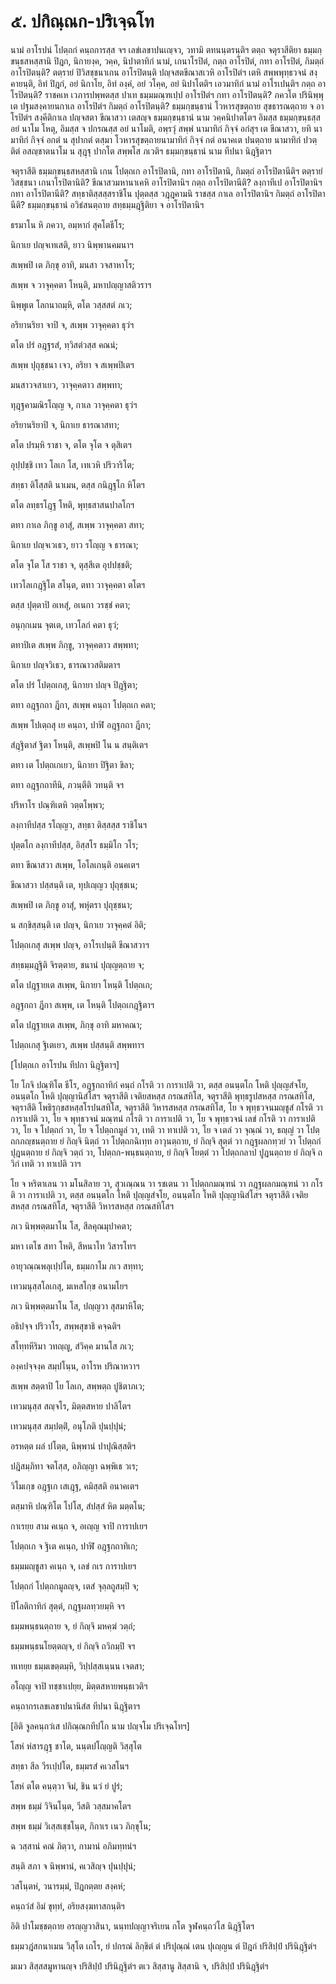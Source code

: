<h1>๕. ปกิณฺณก-ปริเจฺฉโท</h1>
<p>นามํ อาโรปนํ โปตฺถกํ คนฺถการสฺส จฯ เลขํเลขาปนเญฺจว, วทามิ ตทนนฺตรนฺติฯ ตตฺถ จตุราสีติยา ธมฺมกฺขนฺธสหสฺสานิ ปิฎก, นิกายงฺค, วคฺค, นิปาตาทิกํ นามํ, เกนาโรปิตํ, กตฺถ อาโรปิตํ, กทา อาโรปิตํ, กิมตฺถํ อาโรปิตนฺติ? ตตฺรายํ ปิวิสชฺชนาเกน อาโรปิตนฺติ ปญฺจสตขีณาสเวหิ อาโรปิตํฯ เตหิ สพฺพพุทฺธวจนํ สงฺคายนฺติ, อิทํ ปิฎกํ, อยํ นิกาโย, อิทํ องฺคํ, อยํ วโคฺค, อยํ นิปาโตติฯ เอวมาทิกํ นามํ อาโรเปนฺติฯ กตฺถ อาโรปิตนฺติ? ราชคเห เวภารปพฺพตสฺส ปาเท ธมฺมมณฺฑเปฺป อาโรปิตํฯ กทา อาโรปิตนฺติ? ภควโต ปรินิพฺพุเต ปฐมสงฺคายนกาเล อาโรปิตํฯ กิมตฺถํ อาโรปิตนฺติ? ธมฺมกฺขนฺธานํ โวหารสุขตฺถาย สุขธารณตฺถาย จ อาโรปิตํฯ สงฺคีติกาเล ปญฺจสตา ขีณาสวา เตสญฺจ ธมฺมกฺขนฺธานํ นาม วคฺคนิปาตโตฯ อิมสฺส ธมฺมกฺขนฺธสฺส อยํ นาโม โหตุ, อิมสฺส จ ปกรณสฺส อยํ นาโมติ, อพฺรวุํ สพฺพํ นามาทิกํ กิจฺจํ อกํสุฯ เต ขีณาสวา, ยทิ นามาทิกํ กิจฺจํ อกตํ น สุปากตํ ตสฺมา โวหารสุขตฺถายนามาทิกํ กิจฺจํ กตํ อนาคเต ปนตฺถาย นามาทิกํ ปวตฺติตํ อสญฺชาตนาโม น สุฎฺฐุ ปากโต สพฺพโส ภเวติฯ ธมฺมกฺขนฺธานํ นาม ทีปนา นิฎฺฐิตาฯ</p>


<p>จตุราสีติ ธมฺมกฺขนฺธสหสฺสานิ เกน โปตฺถเก อาโรปิตานิ, กทา อาโรปิตานิ, กิมตฺถํ อาโรปิตานีติฯ ตตฺรายํ วิสชฺชนา เกนาโรปิตานิติ? ขีณาสวมหานาเคหิ อาโรปิตานิฯ กตฺถ อาโรปิตานีติ? ลงฺกาทีเป อาโรปิตานิฯ กทา อาโรปิตานีติ? สทฺธาติสฺสสฺสราชิโน ปุตฺตสฺส วฎฺฎคามนิ ราชสฺส กาเล อาโรปิตานิฯ กิมตฺถํ อาโรปิตานีติ? ธมฺมกฺขนฺธานํ อวิธํสนตฺถาย สทฺธมฺมฎฺฐิติยา จ อาโรปิตานิฯ</p>


<p>
ธรมาโน หิ ภควา, อมฺหากํ สุคโตธีโร;  
  
นิกาเย ปญฺจเทเสติ, ยาว นิพฺพานคมนาฯ  
</p>
  
<p>
สเพฺพปิ เต ภิกฺขุ อาทิ, มนสา วจสาหาโร;  
  
สเพฺพ จ วาจุคฺคตา โหนฺติ, มหาปญฺญาสติวราฯ  
</p>
  
<p>
นิพฺพูเต โลกนาถมฺหิ, ตโต วสฺสสตํ ภเว;  
  
อริยานริยา จาปิ จ, สเพฺพ วาจุคฺคตา ธุวํฯ  
</p>
  
<p>
ตโต ปรํ อฎฺฐรสํ, ทฺวิสตํวสฺส คณนํ;  
  
สเพฺพ ปุถุชฺชนา เจว, อริยา จ สเพฺพปิเตฯ  
</p>
  
<p>
มนสาวจสาเยว, วาจุคฺคตาว สพฺพทา;  
  
ทุฎฺฐคามณิรโญฺญ จ, กาเล วาจุคฺคตา ธุวํฯ  
</p>
  
<p>
อริยานริยาปิ จ, นิกาเย ธารณาสทา;  
  
ตโต ปรมฺหิ ราชา จ, ตโต จุโต จ ตุสิเตฯ  
</p>
  
<p>
อุปฺปชฺชิ เทว โลเก โส, เทเวหิ ปริวาริโต;  
  
สทฺธา ติโสฺสติ นาเมน, ตสฺส กนิฎฺฐโก หิโตฯ  
  
ตโต ลทฺธรโฎฺฐ โหติ, พุทฺธสาสนปาลโกฯ  
</p>
  
<p>
ตทา กาเล ภิกฺขู อาสุํ, สเพฺพ วาจุคฺคตา สทา;  
  
นิกาเย ปญฺจเวเธว, ยาว รโญฺญ จ ธารณา;  
  
ตโต จุโต โส ราชา จ, ตุสฺสีเต อุปปชฺชติ;  
  
เทวโลเกฎฺฐิโต สโนฺต, ตทา วาจุคฺคตา ตโตฯ  
</p>
  
<p>
ตสฺส ปุตฺตาปิ อเหสุํ, อเนกา วรชฺชํ คตา;  
  
อนุกฺกเมน จุตเต, เทวโลกํ คตา ธุวํ;  
  
ตทาปิเต สเพฺพ ภิกฺขู, วาจุคฺคตาว สพฺพทา;  
  
นิกาเย ปญฺจวิเธว, ธารณาวสติมตาฯ  
</p>
  
<p>
ตโต ปรํ โปตฺถเกสุ, นิกายา ปญฺจ ปิฎฺฐิตา;  
  
ตทา อฎฺฐกถา ฎีกา, สเพฺพ คนฺถา โปตฺถเก คตา;  
  
สเพฺพ โปเตฺถสุ เย คนฺถา, ปาฬิ อฎฺฐกถา ฎีกา;  
  
สํฎฺฐิตาสํ ฐิตา โหนฺติ, สเพฺพปิ โน น สนฺติเตฯ  
</p>
  
<p>
ตทา เต โปตฺถเกเยว, นิกายา ปิฐิตา ขิลา;  
  
ตทา อฎฺฐกถาทีนิ, ภวนฺตีติ วทนฺติ จฯ  
</p>
  
<p>
ปริหาโร ปณฺฑิเตหิ วตฺตโพฺพว;  
  
ลงฺกาทีปสฺส รโญฺญว, สทฺธา ติสฺสสฺส ราชิโนฯ  
  
ปุตฺตโก ลงฺกาทีปสฺส, อิสฺสโร ธมฺมิโก วโร;  
  
ตทา ขีณาสวา สเพฺพ, โอโลเกนฺติ อนคเตฯ  
</p>
  
<p>
ขีณาสวา ปสฺสนฺติ เต, ทุปเญฺญว ปุถุชฺชเน;  
  
สเพฺพปิ เต ภิกฺขู อาสุํ, พหุํตรา ปุถุชฺชนา;  
  
น สกฺขิสฺสนฺติ เต ปญฺจ, นิกาเย วาจุคฺคตํ อิติ;  
  
โปตฺถเกสุ สเพฺพ ปญฺจ, อาโรเปนฺติ ขีณาสวาฯ  
</p>
  
<p>
สทฺธมฺมฎฺฐิติ จิรตฺตาย, ชนานํ ปุญฺญตฺถาย จ;  
  
ตโต ปฎฺฐายเต สเพฺพ, นิกายา โหนฺติ โปตฺถเก;  
  
อฎฺฐกถา ฎีกา สเพฺพ, เต โหนฺติ โปตฺถเกฎฺฐิตาฯ  
</p>
  
<p>
ตโต ปฎฺฐายเต สเพฺพ, ภิกฺขุ อาทิ มหาคณา;  
  
โปตฺถเกสุ ฐิเตเยว, สเพฺพ ปสฺสนฺติ สพฺพทาฯ  
</p>
  
<p>[โปตฺถเก อาโรปน ทีปกา นิฎฺฐิตาฯ]</p>


<p>โย โกจิ ปณฺฑิโต ธีโร, อฎฺฐกถาทิกํ คนฺถํ กโรติ วา การาเปติ วา, ตสฺส อนนฺตโก โหติ ปุญฺญสํจโย, อนนฺตโก โหติ ปุญฺญานิสํโสฯ จตุราสีติ เจติยสหสฺส กรณสทิโส, จตุราสีติ พุทฺธรูปสหสฺส กรณสทิโส, จตุราสีติ โพธิรุกฺขสหสฺสโรปนสทิโส, จตุราสีติ วิหารสหสฺส กรณสทิโส, โย จ พุทฺธวจนมญฺชูสํ กโรติ วา การาเปติ วา, โย จ พุทฺธวจนํ มณฺฑนํ กโรติ วา การาเปติ วา, โย จ พุทฺธวจนํ เลขํ กโรติ วา การาเปติ วา, โย จ โปตฺถกํ วา, โย จ โปตฺถกมูลํ วา, เทติ วา ทาเปติ วา, โย จ เตลํ วา จุณฺณํ วา, ธญฺญํ วา โปตฺถกภญฺชนตฺถาย ยํ กิญฺจิ นิตฺถํ วา โปตฺถกฉิเทฺท อาวุนตฺถาย, ยํ กิญฺจิ สุตฺตํ วา กฎฺฐผลกทฺวยํ วา โปตฺถกํ ปุฎนตฺถาย ยํ กิญฺจิ วตฺถํ วา, โปตฺถก-พนฺธนตฺถาย, ยํ กิญฺจิ โยตฺตํ วา โปตฺถกลาป ปูฎนตฺถาย ยํ กิญฺจิ ถวิกํ เทติ วา ทาเปติ วาฯ</p>


<p>โย จ หริตาเลน วา มโนสิลาย วา, สุวเณฺณน วา รชเตน วา โปตฺถกมณฺฑนํ วา กฎฺฐผลกมณฺฑนํ วา กโรติ วา การาเปติ วา, ตสฺส อนนฺตโก โหติ ปุญฺญสํจโย, อนนฺตโก โหติ ปุญฺญานิสํโสฯ จตุราสีติ เจติยสหสฺส กรณสทิโส, จตุราสีติ วิหารสหสฺส กรณสทิโสฯ</p>


<p>
ภเว นิพฺพตฺตมาโน โส, สีลคุณมุปาคตา;  
  
มหา เตโช สทา โหติ, สีหนาโท วิสารโทฯ  
</p>
  
<p>
อายุวณฺณพลุเปฺปโต, ธมฺมกาโม ภเว สทฺทา;  
  
เทวมนุสฺสโลเกสุ, มเหสโกฺข อนามโยฯ  
</p>
  
<p>
ภเว นิพฺพตฺตมาโน โส, ปญฺญวา สุสมาหิโต;  
  
อธิปจฺจ ปริวาโร, สพฺพสุขาธิ คจฺฉติฯ  
</p>
  
<p>
สโทฺทหีริมา วทญฺญู, สํวิคฺค มานโส ภเว;  
  
องฺคปจฺจงฺค สมฺปโนฺน, อาโรห ปริณาหวาฯ  
</p>
  
<p>
สเพฺพ สตฺตาปิ โย โลเก, สพฺพตฺถ ปูชิตาภเว;  
  
เทวมนุสฺส สญฺจโร, มิตฺตสหาย ปาลิโตฯ  
</p>
  
<p>
เทวมนุสฺส สมฺปตฺติํ, อนุโภติ ปุนปฺปุนํ;  
  
อรหตฺต ผลํ ปโตฺต, นิพฺพานํ ปาปุณิสฺสติฯ  
</p>
  
<p>
ปฎิสมฺภิทา จตโสฺส, อภิญฺญา ฉพฺพิเธ วเร;  
  
วิโมเกฺข อฎฺฐเก เสเฎฺฐ, คมิสฺสติ อนาคเตฯ  
</p>
  
<p>
ตสฺมาหิ ปณฺฑิโต โปโส, สํปสฺสํ หิต มตฺตโน;  
  
กาเรยฺย สาม คเนฺถ จ, อเญฺญ จาปิ การาปเยฯ  
</p>
  
<p>
โปตฺถเก จ ฐิเต คเนฺถ, ปาฬิ อฎฺฐกถาทิเก;  
  
ธมฺมมญฺชูสา คเนฺถ จ, เลขํ กเร การาปเยฯ  
</p>
  
<p>
โปตฺถกํ โปตฺถกมูลญฺจ, เตสํ จุลฺลถูสมฺปิ จ;  
  
ปิโลติกาทิกํ สุตฺตํ, กฎฺฐผลทฺวยมฺหิ จฯ  
</p>
  
<p>
ธมฺมพนฺธนตฺถาย จ, ยํ กิญฺจิ มหคฺฆํ วตฺถํ;  
  
ธมฺมพนฺธนโยตฺตญฺจ, ยํ กิญฺจิ ถวิกมฺปิ จฯ  
</p>
  
<p>
ทเทยฺย ธมฺมเขตฺตมฺหิ, วิปฺปสฺสเนฺนน เจตสา;  
  
อโญฺญ จาปิ ทชฺชาเปยฺย, มิตฺตสหายพนฺธเวติฯ  
</p>
  
คนฺถากรเลขเลขาปนานิสํส ทีปนา นิฎฺฐิตาฯ  
</p>
  
<p>[อิติ จูลคนฺถวํเส ปกิณฺณกทีปโก นาม ปญฺจโม ปริเจฺฉโทฯ]</p>


<p>
โสหํ หํสารฎฺฐ ชาโต, นนฺตปโญฺญติ วิสฺสุโต  
  
สทฺธา สีล วีรเปฺปโต, ธมฺมรสํ คเวสโนฯ  
</p>
  
<p>
โสหํ ตโต คนฺตฺวา จิมํ, ชิน นวํ ยํ ปูรํ;  
  
สพฺพ ธมฺมํ วิจินโนฺต, วีสติ วสฺสมาคโตฯ  
</p>
  
<p>
สพฺพ ธมฺมํ วิเสฺสเชฺชโนฺต, กิกาเร เนว ภิกฺขุโน;  
  
ฉ วสฺสานํ คณํ ภิตฺวา, กามานํ อภิมทฺทนํฯ  
</p>
  
<p>
สนฺติ สภา จ นิพฺพานํ, คเวสิญฺจ ปุนปฺปุนํ;  
  
วสโนฺตหํ, วนารมฺมํ, ปิฎกตฺตย สงฺคหํ;  
  
คนฺถวํสํ อิมํ ขุทฺทํ, อริยสงฺฆทาสกนฺติฯ  
</p>
  
<p>อิติ ปาโมชฺชตฺถาย อรญฺญวาสินา, นนฺทปญฺญาจริเยน กโต จูฬคนฺถวํโส นิฎฺฐิโตฯ</p>


<p>ธมฺมวฎํสกนาเมน วิสุโต เถโร, ยํ ปกรณํ ลิกฺขิตํ ตํ ปริปุณฺณํ เตน ปุเญฺญน ตํ ปิฎกํ ปริสิปฺปํ ปรินิฎฺฐิตํฯ</p>


<p>มเมว สิสฺสสมูหานญฺจ ปริสิปฺปํ ปรินิฎฺฐิตํฯ ตเว สิสฺสานู สิสฺสานิ จ, ปริสิปฺปํ ปรินิฎฺฐิตํฯ</p>

</p>





